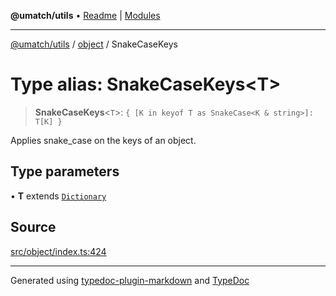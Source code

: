 **@umatch/utils** • [Readme](../../index.md) \| [Modules](../../modules.md)

***

[@umatch/utils](../../modules.md) / [object](../index.md) / SnakeCaseKeys

# Type alias: SnakeCaseKeys\<T\>

> **SnakeCaseKeys**\<`T`\>: `{ [K in keyof T as SnakeCase<K & string>]: T[K] }`

Applies snake_case on the keys of an object.

## Type parameters

• **T** extends [`Dictionary`](../../index/type-aliases/Dictionary.md)

## Source

[src/object/index.ts:424](https://github.com/umatch-oficial/utils/blob/0b3210d/src/object/index.ts#L424)

***

Generated using [typedoc-plugin-markdown](https://www.npmjs.com/package/typedoc-plugin-markdown) and [TypeDoc](https://typedoc.org/)
